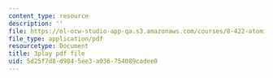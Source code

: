 ```yaml
---
content_type: resource
description: ''
file: https://ol-ocw-studio-app-qa.s3.amazonaws.com/courses/8-422-atomic-and-optical-physics-ii-spring-2013/5d25f7d8d9845ee3a036754089cadee0_q5iBqycJuqU.pdf
file_type: application/pdf
resourcetype: Document
title: 3play pdf file
uid: 5d25f7d8-d984-5ee3-a036-754089cadee0
---
```

